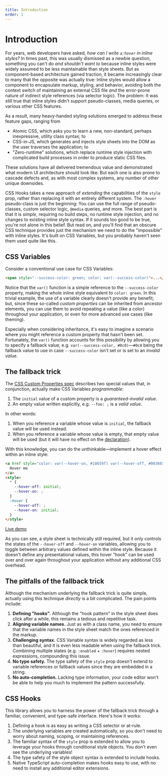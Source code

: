 ```yaml
---
title: Introduction
order: 1
---
```


# Introduction

For years, web developers have asked, _how can I write `a:hover` in inline
styles?_ In times past, this was usually dismissed as a newbie question,
something you can't do _and shouldn't want to_ because inline styles were widely
assumed to be less maintainable than style sheets. But as component-based
architecture gained traction, it became increasingly clear to many that the
opposite was actually true: Inline styles would allow a component to encapsulate
markup, styling, and behavior, avoiding both the context switch of maintaining
an external CSS file _and_ the error-prone nature of indirect style references
(via selector logic). The problem: It was still true that inline styles didn't
support pseudo-classes, media queries, or various other CSS features.

As a result, many heavy-handed styling solutions emerged to address these
feature gaps, ranging from

- Atomic CSS, which asks you to learn a new, non-standard, perhaps inexpressive,
  utility class syntax; to
- CSS-in-JS, which generates and injects style sheets into the DOM as the user
  traverses the application; to
- "Zero-runtime" solutions, which replace runtime style injection with
  complicated build processes in order to produce static CSS files.

These solutions have all delivered tremendous value and demonstrated what modern
UI architecture should look like. But each one is also prone to cascade defects
and, as with most complex systems, any number of other unique downsides.

CSS Hooks takes a new approach of _extending_ the capabilities of the `style`
prop, rather than replacing it with an entirely different system. The `:hover`
pseudo-class is just the beginning: You can use the full range of
pseudo-classes, custom selector logic, `@media` queries, and more. The best part
is that it is _simple_, requiring no build steps, no runtime style injection,
and no changes to existing inline style syntax. If it sounds too good to be
true, you're not alone in this belief. But read on, and you'll find that an
obscure CSS technique provides just the mechanism we need to do the "impossible"
with inline styles. It's built on CSS Variables, but you probably haven't seen
them used quite like this.

## CSS Variables

Consider a conventional use case for CSS Variables:

```html
<span style="--success-color: green; color: var(--success-color)">...</span>
```

Notice that the `var()` function is a simple reference to the `--success-color`
property, making the whole inline style equivalent to `color: green`. In this
trivial example, the use of a variable clearly doesn't provide any benefit; but,
since these so-called _custom properties_ can be inherited from ancestor
elements, you can use them to avoid repeating a value (like a color) throughout
your application, or even for more advanced use cases (like theming).

Especially when considering inheritance, it's easy to imagine a scenario where
you might reference a custom property that hasn't been set. Fortunately, the
`var()` function accounts for this possibility by allowing you to specify a
fallback value, e.g. `var(--success-color, #0c0)`—`#0c0` being the fallback
value to use in case `--success-color` isn't set or is set to an _invalid
value_.

## The fallback trick

The
[CSS Custom Properties spec](https://www.w3.org/TR/css-variables/#guaranteed-invalid)
describes two special values that, in conjunction, actually make CSS Variables
_programmable_:

1. The `initial` value of a custom property is a _guaranteed-invalid value_.
2. An empty value written explicitly, e.g. `--foo: ;` is a _valid value_.

In other words:

1. When you reference a variable whose value is `initial`, the fallback value
   will be used instead.
2. When you reference a variable whose value is empty, that empty value will be
   used (but it will have no effect on the
   [declaration](https://developer.mozilla.org/en-US/docs/Web/CSS/Syntax#css_declarations)).

With this knowledge, you can do the unthinkable—implement a hover effect within
an inline style:

```html
<a href style="color: var(--hover-on, #18659f) var(--hover-off, #003665)">
  Hover me
</a>
<style>
  * {
    --hover-off: initial;
    --hover-on: ;
  }
  :hover {
    --hover-off: ;
    --hover-on: initial;
  }
</style>
```

[Live demo](https://htmlpreview.github.io/?https://github.com/css-hooks/css-hooks/blob/v2/docs/introduction/demo.html)

As you can see, a style sheet is technically still required, but it only
controls the states of the `--hover-off` and `--hover-on` variables, allowing
you to toggle between arbitrary values defined within the inline style. Because
it doesn't define any presentational values, this hover "hook" can be used over
and over again throughout your application without any additional CSS overhead.

## The pitfalls of the fallback trick

Although the mechanism underlying the fallback trick is quite simple, actually
using this technique _directly_ is a bit complicated. The pain points include:

1. **Defining "hooks".** Although the "hook pattern" in the style sheet does
   click after a while, this remains a tedious and repetitive task.
1. **Aligning variable names.** Just as with a class name, you need to ensure
   that the variable names in the style sheet match the ones referenced in the
   markup.
1. **Challenging syntax.** CSS Variable syntax is widely regarded as less than
   beautiful, and it is even less readable when using the fallback trick.
   Combining multiple states (e.g. `:enabled` + `:hover`) requires nested
   expressions, compounding this issue.
1. **No type safety.** The type safety of the `style` prop doesn't extend to
   variable references or fallback values since they are embedded in a string.
1. **No auto-completion.** Lacking type information, your code editor won't be
   able to help you much to implement the pattern successfully.

## CSS Hooks

This library allows you to harness the power of the fallback trick through a
familiar, convenient, and type-safe interface. Here's how it works:

1. Defining a hook is as easy as writing a CSS selector or at-rule.
1. The underlying variables are created automatically, so you don't need to
   worry about naming, scoping, or maintaining references.
1. The familiar syntax of the `style` prop is extended to allow you to leverage
   your hooks through conditional style objects. You don't even see the
   underlying variables!
1. The type safety of the style object syntax is extended to include hooks.
1. Native TypeScript auto-completion makes hooks easy to use, with no need to
   install any additional editor extensions.

